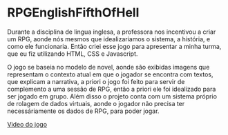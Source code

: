# RPGEnglishFifthOfHell

Durante a disciplina de lingua inglesa, a professora nos incentivou a criar um RPG, aonde nós mesmos que idealizariamos o sistema, a história, e como ele funcionaria. Então criei esse jogo para apresentar a minha turma, que eu fiz utilizando HTML, CSS e Javascript.

O jogo se baseia no modelo de novel, aonde são exibidas imagens que representam o contexto atual em que o jogador se encontra com textos, que explicam a narrativa, a priori o jogo foi feito para servir de complemento a uma sessão de RPG, então a priori ele foi idealizado para ser jogado em grupo. Além disso o projeto conta com um sistema próprio de rolagem de dados virtuais, aonde o jogador não precisa ter necessáriamente os dados de RPG, para poder jogar.

<a target="_blank" href="https://drive.google.com/file/d/1AKpmPJcKmDeVN7Rra3m6xFmgSGzzKCZp/view?usp=sharing">Video do jogo</a>
